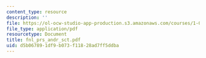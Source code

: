 ```yaml
---
content_type: resource
description: ''
file: https://ol-ocw-studio-app-production.s3.amazonaws.com/courses/1-054-mechanics-and-design-of-concrete-structures-spring-2004/d5b067891df9b073f11828ad7ff5ddba_fnl_prs_andr_sct.pdf
file_type: application/pdf
resourcetype: Document
title: fnl_prs_andr_sct.pdf
uid: d5b06789-1df9-b073-f118-28ad7ff5ddba
---
```

